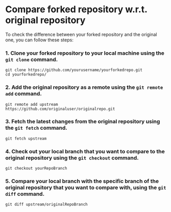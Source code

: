 # Compare forked repository w.r.t. original repository 

To check the difference between your forked repository and the original one, you can follow these steps:

### 1. Clone your forked repository to your local machine using the `git clone` command. 

```
git clone https://github.com/yourusername/yourforkedrepo.git
cd yourforkedrepo/
```

### 2. Add the original repository as a remote using the `git remote add` command.

```
git remote add upstream https://github.com/originaluser/originalrepo.git
```

### 3. Fetch the latest changes from the original repository using the `git fetch` command.

```
git fetch upstream
```

### 4. Check out your local branch that you want to compare to the original repository using the `git checkout` command.

```
git checkout yourRepoBranch
```

### 5. Compare your local branch with the specific branch of the original repository that you want to compare with, using the `git diff` command. 

```
git diff upstream/originalRepoBranch
```
